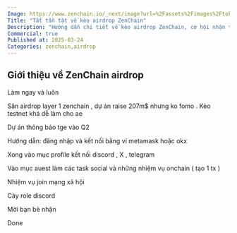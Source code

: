 ```yaml
---
Image: https://www.zenchain.io/_next/image?url=%2Fassets%2Fimages%2Ftoken-3d.webp&w=1200&q=75
Title: "Tất tần tật về kèo airdrop ZenChain"
Description: "Hướng dẫn chi tiết về kèo airdrop ZenChain, cơ hội nhận tới 50$ từ $ZTC."
Commercial: true
Published at: 2025-03-24
Categories: zenchain,airdrop
---
```


## Giới thiệu về ZenChain airdrop

Làm ngay và luôn

Săn airdrop layer 1 zenchain , dự án raise 207m$ nhưng ko fomo . Kèo testnet khá dễ làm cho ae

Dự án thông báo tge vào Q2

Hướng dẫn: đăng nhập và kết nối bằng ví metamask hoặc okx

Xong vào mục profile kết nối discord , X , telegram

Vào mục auest làm các task social và những nhiệm vụ onchain ( tạo 1 tx )

Nhiệm vụ join mạng xã hội

Cày role discord 

Mời bạn bè nhận 

Done